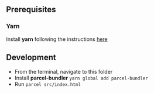 ## Prerequisites

### Yarn
Install **yarn** following the instructions [here](https://yarnpkg.com/en/docs/install)

## Development

- From the terminal, navigate to this folder
- Install **parcel-bundler** `yarn global add parcel-bundler`
- Run `parcel src/index.html`
